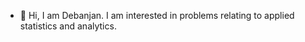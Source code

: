 - 👋 Hi, I am Debanjan. I am interested in problems relating to applied statistics and analytics. 


